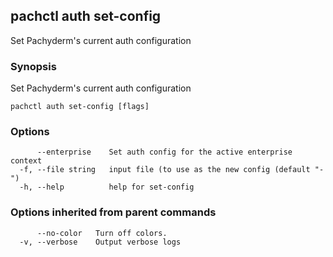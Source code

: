 ## pachctl auth set-config

Set Pachyderm's current auth configuration

### Synopsis

Set Pachyderm's current auth configuration

```
pachctl auth set-config [flags]
```

### Options

```
      --enterprise    Set auth config for the active enterprise context
  -f, --file string   input file (to use as the new config (default "-")
  -h, --help          help for set-config
```

### Options inherited from parent commands

```
      --no-color   Turn off colors.
  -v, --verbose    Output verbose logs
```

